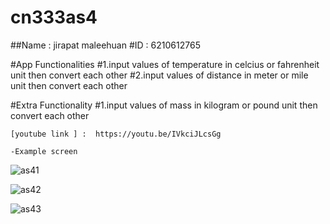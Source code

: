 # cn333as4

##Name : jirapat maleehuan #ID : 6210612765

#App Functionalities
#1.input values of temperature in celcius or fahrenheit unit then convert each other
#2.input values of distance in meter or mile unit then convert each other

#Extra Functionality
#1.input values of mass in kilogram or pound unit then convert each other

```
[youtube link ] :  https://youtu.be/IVkciJLcsGg
```

```
-Example screen
```

![as41](https://user-images.githubusercontent.com/60337862/164461930-d5956fd3-8e95-49f4-b590-cdef00a09845.JPG)

![as42](https://user-images.githubusercontent.com/60337862/164461940-90e89fbf-8396-4a5c-8480-d704d6b3bdb8.JPG)

![as43](https://user-images.githubusercontent.com/60337862/164461954-a81ddf82-3735-4fda-af41-ed2bee8fbb84.JPG)
